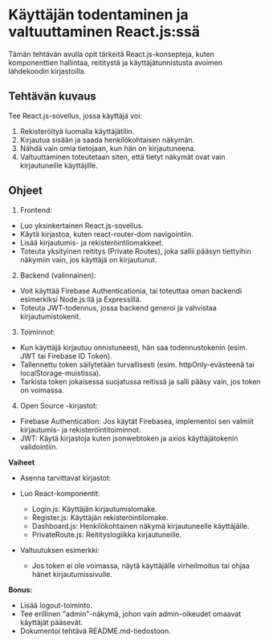 # Käyttäjän todentaminen ja valtuuttaminen React.js:ssä

Tämän tehtävän avulla opit tärkeitä React.js-konsepteja, kuten komponenttien hallintaa, reititystä ja käyttäjätunnistusta avoimen lähdekoodin kirjastoilla.

## Tehtävän kuvaus

Tee React.js-sovellus, jossa käyttäjä voi:

1. Rekisteröityä luomalla käyttäjätilin.
2. Kirjautua sisään ja saada henkilökohtaisen näkymän.
3. Nähdä vain omia tietojaan, kun hän on kirjautuneena.
4. Valtuuttaminen toteutetaan siten, että tietyt näkymät ovat vain kirjautuneille käyttäjille.

## Ohjeet

1. Frontend:

- Luo yksinkertainen React.js-sovellus.
- Käytä kirjastoa, kuten react-router-dom navigointiin.
- Lisää kirjautumis- ja rekisteröintilomakkeet.
- Toteuta yksityinen reititys (Private Routes), joka sallii pääsyn tiettyihin näkymiin vain, jos käyttäjä on kirjautunut.

2. Backend (valinnainen):

- Voit käyttää Firebase Authenticationia, tai toteuttaa oman backendi esimerkiksi Node.js:llä ja Expressillä.
- Toteuta JWT-todennus, jossa backend generoi ja vahvistaa kirjautumistokenit.

3. Toiminnot:

- Kun käyttäjä kirjautuu onnistuneesti, hän saa todennustokenin (esim. JWT tai Firebase ID Token).
- Tallennettu token säilytetään turvallisesti (esim. httpOnly-evästeenä tai localStorage-muistissa).
- Tarkista token jokaisessa suojatussa reitissä ja salli pääsy vain, jos token on voimassa.

4. Open Source -kirjastot:

- Firebase Authentication: Jos käytät Firebasea, implementoi sen valmiit kirjautumis- ja rekisteröintitoiminnot.
- JWT: Käytä kirjastoja kuten jsonwebtoken ja axios käyttäjätokenin validointiin.

**Vaiheet**
- Asenna tarvittavat kirjastot:
- Luo React-komponentit:

    - Login.js: Käyttäjän kirjautumislomake.
    - Register.js: Käyttäjän rekisteröintilomake.
    - Dashboard.js: Henkilökohtainen näkymä kirjautuneelle käyttäjälle.
    - PrivateRoute.js: Reitityslogiikka kirjautuneille.

- Valtuutuksen esimerkki: 
    - Jos token ei ole voimassa, näytä käyttäjälle virheilmoitus tai ohjaa hänet kirjautumissivulle.

**Bonus:**
- Lisää logout-toiminto.
- Tee erillinen "admin"-näkymä, johon vain admin-oikeudet omaavat käyttäjät pääsevät.
- Dokumentoi tehtävä README.md-tiedostoon.
